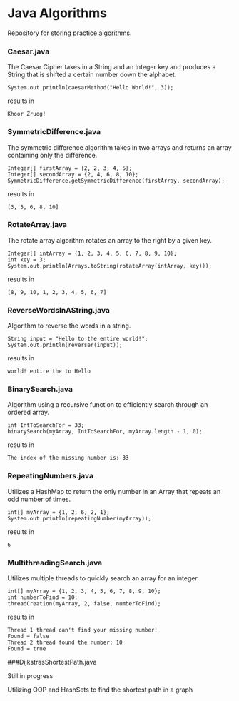 # Java Algorithms

Repository for storing practice algorithms. 


### Caesar.java

The Caesar Cipher takes in a String and an Integer key and produces a String that is shifted a certain number down the alphabet. 

```
System.out.println(caesarMethod("Hello World!", 3));
```
results in 
```
Khoor Zruog!
```

### SymmetricDifference.java

The symmetric difference algorithm takes in two arrays and returns an array containing only the difference. 
```
Integer[] firstArray = {2, 2, 3, 4, 5};
Integer[] secondArray = {2, 4, 6, 8, 10};
SymmetricDifference.getSymmetricDifference(firstArray, secondArray);
```
results in 
```
[3, 5, 6, 8, 10]
```


### RotateArray.java

The rotate array algorithm rotates an array to the right by a given key. 
```
Integer[] intArray = {1, 2, 3, 4, 5, 6, 7, 8, 9, 10};            
int key = 3;                                                     
System.out.println(Arrays.toString(rotateArray(intArray, key))); 
```
results in 
```
[8, 9, 10, 1, 2, 3, 4, 5, 6, 7]
```
### ReverseWordsInAString.java

Algorithm to reverse the words in a string.
```
String input = "Hello to the entire world!";
System.out.println(reverser(input));
```
results in 
```
world! entire the to Hello 
```
### BinarySearch.java

Algorithm using a recursive function to efficiently search through an ordered array.
```
int IntToSearchFor = 33;
binarySearch(myArray, IntToSearchFor, myArray.length - 1, 0);
```
results in 
```
The index of the missing number is: 33
```
### RepeatingNumbers.java

Utilizes a HashMap to return the only number in an Array that repeats an odd number of times. 
```
int[] myArray = {1, 2, 6, 2, 1};
System.out.println(repeatingNumber(myArray));
```
results in 
```
6
```
### MultithreadingSearch.java

Utilizes multiple threads to quickly search an array for an integer. 
```
int[] myArray = {1, 2, 3, 4, 5, 6, 7, 8, 9, 10};
int numberToFind = 10;
threadCreation(myArray, 2, false, numberToFind);
```
results in 
```
Thread 1 thread can't find your missing number!
Found = false
Thread 2 thread found the number: 10
Found = true
```

###DijkstrasShortestPath.java

Still in progress

Utilizing OOP and HashSets to find the shortest path in a graph 
